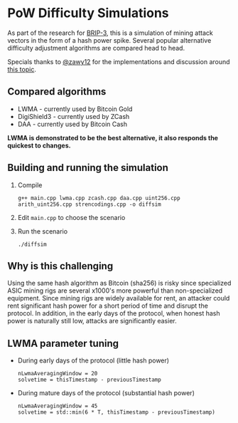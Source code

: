 # PoW Difficulty Simulations

As part of the research for [BRIP-3](https://github.com/bitcoinroyale/whitepaper/issues/17), this is a simulation of mining attack vectors in the form of a hash power spike. Several popular alternative difficulty adjustment algorithms are compared head to head.

Specials thanks to [@zawy12](https://github.com/zawy12) for the implementations and discussion around [this topic](https://github.com/zawy12/difficulty-algorithms).

## Compared algorithms

  * LWMA - currently used by Bitcoin Gold
  * DigiShield3 - currently used by ZCash
  * DAA - currently used by Bitcoin Cash

**LWMA is demonstrated to be the best alternative, it also responds the quickest to changes.**

## Building and running the simulation

1. Compile
    ```
    g++ main.cpp lwma.cpp zcash.cpp daa.cpp uint256.cpp arith_uint256.cpp strencodings.cpp -o diffsim
    ```

2. Edit `main.cpp` to choose the scenario

3. Run the scenario
    ```
    ./diffsim
    ```

## Why is this challenging

Using the same hash algorithm as Bitcoin (sha256) is risky since specialized ASIC mining rigs are several x1000's more powerful than non-specialized equipment. Since mining rigs are widely available for rent, an attacker could rent significant hash power for a short period of time and disrupt the protocol. In addition, in the early days of the protocol, when honest hash power is naturally still low, attacks are significantly easier.

## LWMA parameter tuning

* During early days of the protocol (little hash power)
    ```
    nLwmaAveragingWindow = 20
    solvetime = thisTimestamp - previousTimestamp
    ```
* During mature days of the protocol (substantial hash power)
    ```
    nLwmaAveragingWindow = 45
    solvetime = std::min(6 * T, thisTimestamp - previousTimestamp)
    ```
